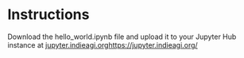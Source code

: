 # Instructions
Download the hello_world.ipynb file and upload it to your Jupyter Hub instance at [jupyter.indieagi.org](https://jupyter.indieagi.org/)https://jupyter.indieagi.org/
